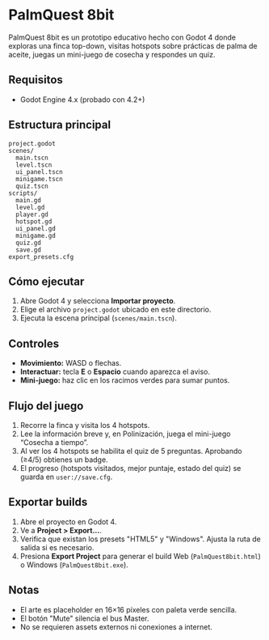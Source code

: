 # PalmQuest 8bit

PalmQuest 8bit es un prototipo educativo hecho con Godot 4 donde exploras una finca top-down, visitas hotspots sobre prácticas de palma de aceite, juegas un mini-juego de cosecha y respondes un quiz.

## Requisitos

- Godot Engine 4.x (probado con 4.2+)

## Estructura principal

```
project.godot
scenes/
  main.tscn
  level.tscn
  ui_panel.tscn
  minigame.tscn
  quiz.tscn
scripts/
  main.gd
  level.gd
  player.gd
  hotspot.gd
  ui_panel.gd
  minigame.gd
  quiz.gd
  save.gd
export_presets.cfg
```

## Cómo ejecutar

1. Abre Godot 4 y selecciona **Importar proyecto**.
2. Elige el archivo `project.godot` ubicado en este directorio.
3. Ejecuta la escena principal (`scenes/main.tscn`).

## Controles

- **Movimiento:** WASD o flechas.
- **Interactuar:** tecla **E** o **Espacio** cuando aparezca el aviso.
- **Mini-juego:** haz clic en los racimos verdes para sumar puntos.

## Flujo del juego

1. Recorre la finca y visita los 4 hotspots.
2. Lee la información breve y, en Polinización, juega el mini-juego “Cosecha a tiempo”.
3. Al ver los 4 hotspots se habilita el quiz de 5 preguntas. Aprobando (≥4/5) obtienes un badge.
4. El progreso (hotspots visitados, mejor puntaje, estado del quiz) se guarda en `user://save.cfg`.

## Exportar builds

1. Abre el proyecto en Godot 4.
2. Ve a **Project > Export...**.
3. Verifica que existan los presets "HTML5" y "Windows". Ajusta la ruta de salida si es necesario.
4. Presiona **Export Project** para generar el build Web (`PalmQuest8bit.html`) o Windows (`PalmQuest8bit.exe`).

## Notas

- El arte es placeholder en 16×16 píxeles con paleta verde sencilla.
- El botón "Mute" silencia el bus Master.
- No se requieren assets externos ni conexiones a internet.
